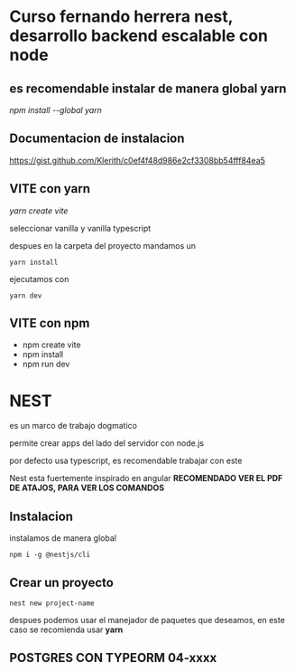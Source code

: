 # Curso fernando herrera nest, desarrollo backend escalable con node

## es recomendable instalar de manera global yarn

*npm install --global yarn*

## Documentacion de instalacion
https://gist.github.com/Klerith/c0ef4f48d986e2cf3308bb54fff84ea5
## VITE con yarn
*yarn create vite*

seleccionar vanilla y vanilla typescript

despues en la carpeta del proyecto mandamos un 

    yarn install

ejecutamos con 

    yarn dev

## VITE con npm
* npm create vite
* npm install
* npm run dev

# NEST
es un marco de trabajo dogmatico

permite crear apps del lado del servidor con node.js

por defecto usa typescript, es recomendable trabajar con este

Nest esta fuertemente inspirado en angular
**RECOMENDADO VER EL PDF DE ATAJOS, PARA VER LOS COMANDOS**

## Instalacion
instalamos de manera global

    npm i -g @nestjs/cli

## Crear un proyecto

    nest new project-name

despues podemos usar el manejador de paquetes que deseamos, en este caso se recomienda usar **yarn**


## POSTGRES CON TYPEORM 04-xxxx